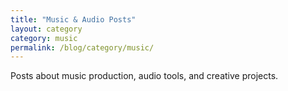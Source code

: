 ```yaml
---
title: "Music & Audio Posts"
layout: category
category: music
permalink: /blog/category/music/
---
```


Posts about music production, audio tools, and creative projects. 